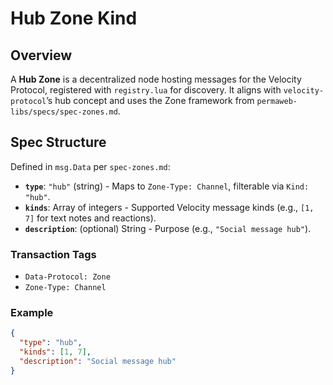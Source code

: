 # Hub Zone Kind

## Overview
A **Hub Zone** is a decentralized node hosting messages for the Velocity Protocol, registered with `registry.lua` for discovery. It aligns with `velocity-protocol`’s hub concept and uses the Zone framework from `permaweb-libs/specs/spec-zones.md`.

## Spec Structure
Defined in `msg.Data` per `spec-zones.md`:
- **`type`**: `"hub"` (string) - Maps to `Zone-Type: Channel`, filterable via `Kind: "hub"`.
- **`kinds`**: Array of integers - Supported Velocity message kinds (e.g., `[1, 7]` for text notes and reactions).
- **`description`**: (optional) String - Purpose (e.g., `"Social message hub"`).

### Transaction Tags
- `Data-Protocol: Zone`
- `Zone-Type: Channel`

### Example
```json
{
  "type": "hub",
  "kinds": [1, 7],
  "description": "Social message hub"
}